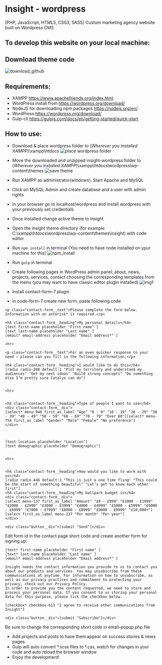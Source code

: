 # Insight - wordpress
[PHP, JavaScript, HTML5, CSS3, SASS] Custom marketing agency website built on Wordpress CMS

## To develop this website on your local machine:

## Download theme code
![download_github](https://user-images.githubusercontent.com/37672494/90953514-fade7680-e463-11ea-8581-e7a255b7c3e6.png)


## Requirements:
* XAMPP https://www.apachefriends.org/index.html
* WordPress install from https://wordpress.org/download/
* NodeJS for downloading npm packages https://nodejs.org/en/
* WordPress https://wordpress.org/download/
* Gulp-cli https://gulpjs.com/docs/en/getting-started/quick-start

## How to use:

* Download & place wordpress folder to (*Wherever you installed XAMPP*)\xampp\htdocs
![place wordpress folder](https://user-images.githubusercontent.com/37672494/90953527-1ba6cc00-e464-11ea-9b95-4b2382ab759d.png)
* Move the downloaded and unzipped insight-wordpress folder to (*Wherever you installed XAMPP*)\xampp\htdocs\wordpress\wp-content\themes
![save theme](https://user-images.githubusercontent.com/37672494/90953536-28c3bb00-e464-11ea-87eb-6efb5c4d93d5.jpg)
* Run XAMPP as administrator(windows). Start Apache and MySQL
* Click on MySQL Admin and create database and a user with admin rights
* In your browser go to localhost/wordpress and install wordpress with your previously set credentials
* Once installed change active theme to insight
* Open the insight theme directory (for example C:\xampp\htdocs\wordpress\wp-content\themes\insight) with code editor
* Run ```npm install``` in terminal (You need to have node installed on ypur machine for this)
![npm_install](https://user-images.githubusercontent.com/37672494/90953560-32e5b980-e464-11ea-86d6-53448a5bd5b8.jpg)
* Run ```gulp``` in terminal
* Create following pages in WordPress admin panel: about, news, projects, services, contact choosing the corresponding templates from the menu (you may want to have classic editor plugin installed)
![img1](https://user-images.githubusercontent.com/37672494/90953566-44c75c80-e464-11ea-8948-f456ba1cad63.jpg)

* Install contact-form-7 plugin
* In code-form-7 create new form, paste following code

```
<p class="contact-form__text">Please complete the form below. Information with an asterisk* is required.</p>

<h4 class="contact-form__heading">My personal details</h4>
[text first-name placeholder "First name" ]
[text last-name placeholder "Last name" ]
[email* email-address placeholder "Email address*" ]

<hr>

<p class="contact-form__text">For an even quicker response to your need – please can you fill in the following information:</p>

<h4 class="contact-form__heading">I would like to do this</h4>
[radio radio-208 default:1 "Plot my territory and understand my audiences" "Get my next ideas" "Build strong concepts" "Do something else I’m pretty sure Catalyx can do"]


<hr>


<h4 class="contact-form__heading">Type of people I want to use</h4>
<div class="contact-form__div">
[select* menu-940 first_as_label "Age" "0 - 9" "10 - 19" "20 - 29" "30 - 39" "40 - 49" "50 - 59" "60 - 69" "70 - 79" "Over 80"][select* menu-754 first_as_label "Gender" "Male" "Female" "No preference"]
</div>



[text location placeholder "Location"]
[text demographic placeholder "Demographic"]


<hr>


<h4 class="contact-form__heading">How would you like to work with us</h4>
[radio radio-446 default:1 "This is just a one time fling" "This could be the start of something beautiful" "Let’s get to know each other first"]
<h4 class="contact-form__heading">My ballpark budget is</h4>
<div class="contact-form__div">
[select menu-137 first_as_label "Amount" "£0 - £999" "£1000 - £1999" "£2000 - £2999" "£3000 - £3999" "£4000 - £4999" "£5000 - £5999" "£6000 - £6999" "£7000 - £7999" "£8000 - £8999" "£9000 - £9999" "£10,000+"][select first_as_label menu-137 "Per month" "Per year"]
</div>

<div class="button__div">[submit "Send"]</div>
```
Edit form id in the contact page short code
and create another form for signing up:
```
[text* first-name placeholder "First name" ]
[text* last-name placeholder "Last name" ]
[email* email-address placeholder "Email address*" ]

Insight needs the contact information you provide to us to contact you about our products and services. You may unsubscribe from these communications at anytime. For information on how to unsubscribe, as well as our privacy practices and commitment to protecting your privacy, check out our Privacy Policy.
In order to provide you the content requested, we need to store and process your personal data. If you consent to us storing your personal data for this purpose, please tick the checkbox below.

[checkbox* checkbox-613 "I agree to receive other communications from Insight"]

<div class="button__div">[submit "Subscribe"]</div>
```
Be sure to change the corresponding short code in email-popup.php file

* Add projects and posts to have them appear on success stories & news pages.
* Gulp will auto convert *.scss files to *.css, watch for changes in your code and auto reload the browser window
* Enjoy the development!
